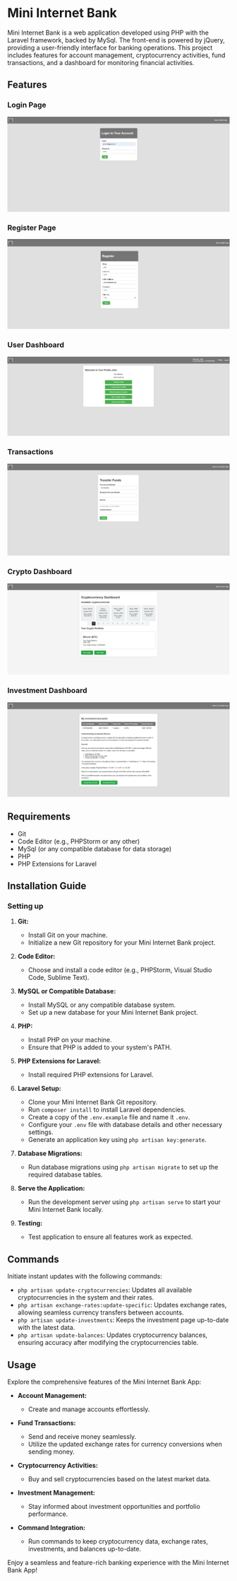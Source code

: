 # Mini Internet Bank

Mini Internet Bank is a web application developed using PHP with the Laravel framework, backed by MySql. The front-end is powered by jQuery, providing a user-friendly interface for banking operations. This project includes features for account management, cryptocurrency activities, fund transactions, and a dashboard for monitoring financial activities.

## Features 

### Login Page
![Login Feature](images/login_page.png)

### Register Page
![Register Feature](images/register_page.png)

### User Dashboard
![User Dashboard Feature](images/user_dashboard.png)

### Transactions
![Transactions Feature](images/transactions.png)

### Crypto Dashboard
![Crypto Dashboard Feature](images/crypto_dashboard.png)

### Investment Dashboard
![Investment Dashboard Feature](images/investment_dashboard.png)

## Requirements
* Git
* Code Editor (e.g., PHPStorm or any other)
* MySql (or any compatible database for data storage)
* PHP
* PHP Extensions for Laravel

## Installation Guide
### Setting up

1. **Git:**
   - Install Git on your machine.
   - Initialize a new Git repository for your Mini Internet Bank project.

2. **Code Editor:**
   - Choose and install a code editor (e.g., PHPStorm, Visual Studio Code, Sublime Text).

3. **MySQL or Compatible Database:**
   - Install MySQL or any compatible database system.
   - Set up a new database for your Mini Internet Bank project.

4. **PHP:**
   - Install PHP on your machine.
   - Ensure that PHP is added to your system's PATH.

5. **PHP Extensions for Laravel:**
   - Install required PHP extensions for Laravel.

6. **Laravel Setup:**
   - Clone your Mini Internet Bank Git repository.
   - Run `composer install` to install Laravel dependencies.
   - Create a copy of the `.env.example` file and name it `.env`.
   - Configure your `.env` file with database details and other necessary settings.
   - Generate an application key using `php artisan key:generate`.

7. **Database Migrations:**
   - Run database migrations using `php artisan migrate` to set up the required database tables.

8. **Serve the Application:**
   - Run the development server using `php artisan serve` to start your Mini Internet Bank locally.

9. **Testing:**
   - Test application to ensure all features work as expected.

 ## Commands

Initiate instant updates with the following commands:

- `php artisan update-cryptocurrencies`: Updates all available cryptocurrencies in the system and their rates.
- `php artisan exchange-rates:update-specific`: Updates exchange rates, allowing seamless currency transfers between accounts.
- `php artisan update-investments`: Keeps the investment page up-to-date with the latest data.
- `php artisan update-balances`: Updates cryptocurrency balances, ensuring accuracy after modifying the cryptocurrencies table.

 ## Usage

Explore the comprehensive features of the Mini Internet Bank App:

- **Account Management:**
  - Create and manage accounts effortlessly.

- **Fund Transactions:**
  - Send and receive money seamlessly.
  - Utilize the updated exchange rates for currency conversions when sending money.

- **Cryptocurrency Activities:**
  - Buy and sell cryptocurrencies based on the latest market data.

- **Investment Management:**
  - Stay informed about investment opportunities and portfolio performance.

- **Command Integration:**
  - Run commands to keep cryptocurrency data, exchange rates, investments, and balances up-to-date.

Enjoy a seamless and feature-rich banking experience with the Mini Internet Bank App!

  
